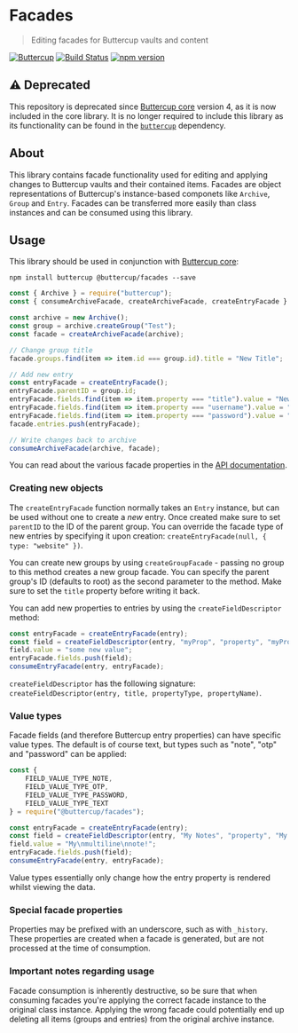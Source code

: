 # Facades
> Editing facades for Buttercup vaults and content

[![Buttercup](https://cdn.rawgit.com/buttercup-pw/buttercup-assets/6582a033/badge/buttercup-slim.svg)](https://buttercup.pw) [![Build Status](https://travis-ci.org/buttercup/facades.svg?branch=master)](https://travis-ci.org/buttercup/facades) [![npm version](https://badge.fury.io/js/%40buttercup%2Ffacades.svg)](https://www.npmjs.com/package/@buttercup/facades)

## :warning: Deprecated

This repository is deprecated since [Buttercup core](https://github.com/buttercup/buttercup-core) version 4, as it is now included in the core library. It is no longer required to include this library as its functionality can be found in the [`buttercup`](https://www.npmjs.com/package/buttercup) dependency.

## About
This library contains facade functionality used for editing and applying changes to Buttercup vaults and their contained items. Facades are object representations of Buttercup's instance-based componets like `Archive`, `Group` and `Entry`. Facades can be transferred more easily than class instances and can be consumed using this library.

## Usage
This library should be used in conjunction with [Buttercup core](https://github.com/buttercup/buttercup-core):

```shell
npm install buttercup @buttercup/facades --save
```

```javascript
const { Archive } = require("buttercup");
const { consumeArchiveFacade, createArchiveFacade, createEntryFacade } = require("@buttercup/facades");

const archive = new Archive();
const group = archive.createGroup("Test");
const facade = createArchiveFacade(archive);

// Change group title
facade.groups.find(item => item.id === group.id).title = "New Title";

// Add new entry
const entryFacade = createEntryFacade();
entryFacade.parentID = group.id;
entryFacade.fields.find(item => item.property === "title").value = "New Entry";
entryFacade.fields.find(item => item.property === "username").value = "user@site.com";
entryFacade.fields.find(item => item.property === "password").value = "passw0rd";
facade.entries.push(entryFacade);

// Write changes back to archive
consumeArchiveFacade(archive, facade);
```

You can read about the various facade properties in the [API documentation](API.md).

### Creating new objects
The `createEntryFacade` function normally takes an `Entry` instance, but can be used without one to create a _new_ entry. Once created make sure to set `parentID` to the ID of the parent group. You can override the facade type of new entries by specifying it upon creation: `createEntryFacade(null, { type: "website" })`.

You can create new groups by using `createGroupFacade` - passing no group to this method creates a new group facade. You can specify the parent group's ID (defaults to root) as the second parameter to the method. Make sure to set the `title` property before writing it back.

You can add new properties to entries by using the `createFieldDescriptor` method:

```javascript
const entryFacade = createEntryFacade(entry);
const field = createFieldDescriptor(entry, "myProp", "property", "myProp");
field.value = "some new value";
entryFacade.fields.push(field);
consumeEntryFacade(entry, entryFacade);
```

`createFieldDescriptor` has the following signature: `createFieldDescriptor(entry, title, propertyType, propertyName)`.

### Value types

Facade fields (and therefore Buttercup entry properties) can have specific value types. The default is of course text, but types such as "note", "otp" and "password" can be applied:

```javascript
const {
    FIELD_VALUE_TYPE_NOTE,
    FIELD_VALUE_TYPE_OTP,
    FIELD_VALUE_TYPE_PASSWORD,
    FIELD_VALUE_TYPE_TEXT
} = require("@buttercup/facades");

const entryFacade = createEntryFacade(entry);
const field = createFieldDescriptor(entry, "My Notes", "property", "My Notes", FIELD_VALUE_TYPE_NOTE);
field.value = "My\nmultiline\nnote!";
entryFacade.fields.push(field);
consumeEntryFacade(entry, entryFacade);
```

Value types essentially only change how the entry property is rendered whilst viewing the data.

### Special facade properties

Properties may be prefixed with an underscore, such as with `_history`. These properties are created when a facade is generated, but are not processed at the time of consumption.

### Important notes regarding usage

Facade consumption is inherently destructive, so be sure that when consuming facades you're applying the correct facade instance to the original class instance. Applying the wrong facade could potentially end up deleting all items (groups and entries) from the original archive instance.
